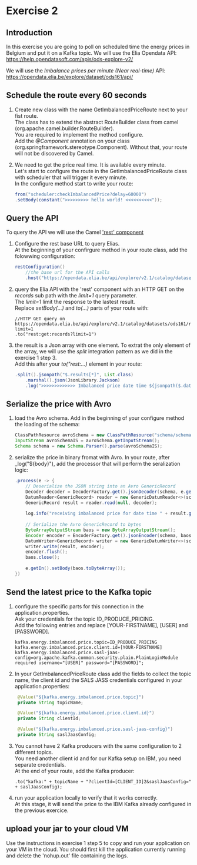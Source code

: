 # Exercise 2

## Introduction

In this exercise you are going to poll on scheduled time the energy prices in Belgium and put it on a Kafka topic.
We will use the Elia Opendata API: https://help.opendatasoft.com/apis/ods-explore-v2/  

We will use the _Imbalance prices per minute (Near real-time)_ API: https://opendata.elia.be/explore/dataset/ods161/api/  

## Schedule the route every 60 seconds

1. Create new class with the name GetImbalancedPriceRoute next to your fist route.  
   The class has to extend the abstract RouteBuilder class from camel (org.apache.camel.builder.RouteBuilder).  
   You are required to implement the method configure.  
   Add the _@Component_ annotation on your class (org.springframework.stereotype.Component). Without that, your route will not be discovered by Camel.

2. We need to get the price real time. It is available every minute.  
   Let's start to configure the route in the GetImbalancedPriceRoute class with scheduler that will trigger it every minute.  
   In the configure method start to write your route:   
   ```java
   from("scheduler:checkImbalancedPrice?delay=60000")
   .setBody(constant(">>>>>>>>> hello world! <<<<<<<<<<"));
   ```
   
## Query the API

To query the API we will use the Camel ['rest' component](https://camel.apache.org/components/4.4.x/rest-component.htm)  

1. Configure the rest base URL to query Elias.  
   At the beginning of your confirgure method in your route class, add the folowwing configuration:  
   ```java
   restConfiguration()
       //the base url for the API calls
       .host("https://opendata.elia.be/api/explore/v2.1/catalog/datasets/ods161");   
   ``` 

2. query the Elia API with the 'rest' component with an HTTP GET on the _records_ sub path with the _limit=1_ query parameter.  
   The _limit=1_ limit the response to the lastest result.  
   Replace _setBody(...)_ and _to(...)_ parts of your route with: 
   ```
   //HTTP GET query on https://opendata.elia.be/api/explore/v2.1/catalog/datasets/ods161/records?limit=1
   .to("rest:get:records?limit=1")   
   ```   

3. the result is a Json array with one element. To extrat the only element of the array, we will use the _split_ integration pattern as we did in the exercise 1 step 3.  
   Add this after your _to("rest:...)_ element in your route:  
   ```java
   .split().jsonpath("$.results[*]", List.class)
       .marshal().json(JsonLibrary.Jackson)
       .log(">>>>>>>>>>>>> Imbalanced price date time ${jsonpath($.datetime)} <<<<<<<<<<<<<<<<<")
   ```

## Serialize the price with Avro

1. load the Avro schema. Add in the beginning of your configure method the loading of the schema:  
   ```java
   ClassPathResource avroSchema = new ClassPathResource("schema/schema-imbalancedPrice.avsc", this.getClass().getClassLoader());
   InputStream avroSchemaIS = avroSchema.getInputStream();
   Schema schema = new Schema.Parser().parse(avroSchemaIS);
   ```

2. serialize the price in binary fromat with Avro.
   In your route, after _log("${body}"), add the processor that will perform the seralization logic:  
   ```java
   .process(e -> {
       // Deserialize the JSON string into an Avro GenericRecord
       Decoder decoder = DecoderFactory.get().jsonDecoder(schema, e.getIn().getBody(String.class));
       DatumReader<GenericRecord> reader = new GenericDatumReader<>(schema);
       GenericRecord result = reader.read(null, decoder);
       
       log.info("receiving imbalanced price for date time " + result.get("datetime"));
       
       // Serialize the Avro GenericRecord to bytes
       ByteArrayOutputStream baos = new ByteArrayOutputStream();
       Encoder encoder = EncoderFactory.get().jsonEncoder(schema, baos);
       DatumWriter<GenericRecord> writer = new GenericDatumWriter<>(schema);
       writer.write(result, encoder);
       encoder.flush();
       baos.close();
       
       e.getIn().setBody(baos.toByteArray());
   })
   ```
## Send the latest price to the Kafka topic

1. configure the specific parts for this connection in the application.properties.  
   Ask your credentials for the topic ID_PRODUCE_PRICING.  
   Add the following entries and replace [YOUR-FIRSTNAME], [USER] and [PASSWORD].
   ```properties
   kafka.energy.imbalanced.price.topic=ID_PRODUCE_PRICING
   kafka.energy.imbalanced.price.client.id=[YOUR-FIRSTNAME]
   kafka.energy.imbalanced.price.sasl-jaas-config=org.apache.kafka.common.security.plain.PlainLoginModule required username="[USER]" password="[PASSWORD]";

   ```
   
2. In your GetImbalancedPriceRoute class add the fields to collect the topic name, the client id and the SALS JASS credentials configured in your application.properties:  
   ```java
    @Value("${kafka.energy.imbalanced.price.topic}")
    private String topicName;

    @Value("${kafka.energy.imbalanced.price.client.id}")
    private String clientId;

    @Value("${kafka.energy.imbalanced.price.sasl-jaas-config}")
    private String saslJaasConfig;
   ```
   
3. You cannot have 2 Kafka producers with the same configuration to 2 different topics.  
   You need another client id and for our Kafka setup on IBM, you need separate credentials.  
   At the end of your route, add the Kafka producer:  

   ```
   .to("kafka:" + topicName + "?clientId=[CLIENT_ID]2&saslJaasConfig=" + saslJaasConfig);
   ```

4. run your application locally to verify that it works correctly.  
   At this stage, it will send the price to the IBM Kafka already configured in the previous exercice.
   
## upload your jar to your cloud VM

Use the instructions in exercise 1 step 5 to copy and run your application on your VM in the cloud.
You should first kill the application currently running and delete the 'nohup.out' file containing the logs.
